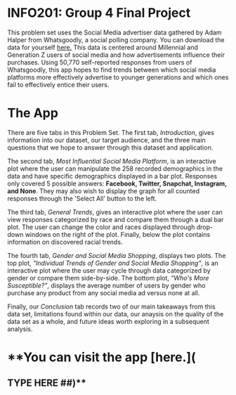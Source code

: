 # INFO201: Group 4 Final Project

This problem set uses the Social Media advertiser data gathered by Adam Halper from Whatsgoodly, a social polling company. You can download the data for yourself [here.](https://www.kaggle.com/datasets/thedevastator/uncovering-millennials-shopping-habits-and-socia) This data is centered around Millennial and Generation Z users of social media and how advertisements influence their purchases. Using 50,770 self-reported responses from users of Whatsgoodly, this app hopes to find trends between which social media platforms more effectively advertise to younger generations and which ones fail to effectively entice their users.

# The App

There are five tabs in this Problem Set. The first tab, _Introduction_, gives information into our dataset, our target audience, and the three main questions that we hope to answer through this dataset and application.

The second tab, _Most Influential Social Media Platform_, is an interactive plot where the user can manipulate the 258 recorded demographics in the data and have specific demographics displayed in a bar plot. Responses only covered 5 possible answers: **Facebook, Twitter, Snapchat, Instagram, and None**. They may also wish to display the graph for all counted responses through the 'Select All' button to the left.

The third tab, _General Trends_, gives an interactive plot where the user can view responses categorized by race and compare them through a dual bar plot. The user can change the color and races displayed through drop-down windows on the right of the plot. Finally, below the plot contains information on discovered racial trends.

The fourth tab, _Gender and Social Media Shopping_, displays two plots. The top plot, _"Individual Trends of Gender and Social Media Shopping"_, is an interactive plot where the user may cycle through data categorized by gender or compare them side-by-side. The bottom plot, _"Who's More Susceptible?"_, displays the average number of users by gender who purchase any product from any social media ad versus none at all.

Finally, our _Conclusion_ tab records two of our main takeaways from this data set, limitations found within our data, our anaysis on the quality of the data set as a whole, and future ideas worth exploring in a subsequent analysis.

# **You can visit the app [here.](
## TYPE HERE ##)**
